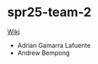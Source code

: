 # spr25-team-2
[Wiki](https://github.com/StanfordCS194/spr25-team-2/wiki)

- Adrian Gamarra Lafuente
- Andrew Bempong
